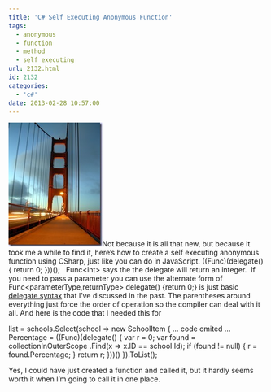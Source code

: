 ```yaml
---
title: 'C# Self Executing Anonymous Function'
tags:
  - anonymous
  - function
  - method
  - self executing
url: 2132.html
id: 2132
categories:
  - 'c#'
date: 2013-02-28 10:57:00
---
```


[![arct-059](/uploads/2013/02/arct-059_thumb.jpg "arct-059")](/uploads/2013/02/arct-059.jpg)Not because it is all that new, but because it took me a while to find it, here’s how to create a self executing anonymous function using CSharp, just like you can do in JavaScript. ((Func<int>)(delegate() { return 0; }))();    Func<int\> says the the delegate will return an integer.  If you need to pass a parameter you can use the alternate form of Func<parameterType,returnType> delegate() {return 0;} is just basic [delegate syntax](/delegates-in-net/) that I’ve discussed in the past.  The parentheses around everything just force the order of operation so the compiler can deal with it all. And here is the code that I needed this for

list = schools.Select(school => new SchoolItem
{
... code omited ...
    Percentage = ((Func<int>)(delegate()
    {
        var r = 0;
        var found = collectionInOuterScope
             .Find(x => x.ID == school.Id);
        if (found != null)
        {
            r = found.Percentage;
        }
        return r;
    }))()
}).ToList();

Yes, I could have just created a function and called it, but it hardly seems worth it when I’m going to call it in one place.
